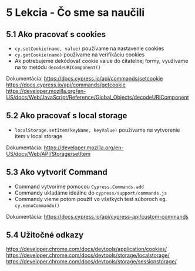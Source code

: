 # 5 Lekcia - Čo sme sa naučili

## 5.1 Ako pracovať s cookies

- `cy.setCookie(name, value)` používame na nastavenie cookies
- `cy.getCookie(name)` používame na verifikáciu cookies
- Ak potrebujeme dekódovať cookie value do čitatelnej formy, využívame na to metódu `decodeURIComponent()`

Dokumentácia:
https://docs.cypress.io/api/commands/setcookie  
https://docs.cypress.io/api/commands/getcookie  
https://developer.mozilla.org/en-US/docs/Web/JavaScript/Reference/Global_Objects/decodeURIComponent

## 5.2 Ako pracovať s local storage

- `localStorage.setItem(keyName, keyValue)` používame na vytvorenie item v local storage

Dokumentácia:
https://developer.mozilla.org/en-US/docs/Web/API/Storage/setItem

## 5.3 Ako vytvoriť Command

- Command vytvoríme pomocou `Cypress.Commands.add`
- Commandy ukladáme ideálne do `cypress/support/commands.js`
- Commandy vieme potom použiť vo všetkých test súboroch eg. `cy.menoCommandu()`

Dokumentácia:
https://docs.cypress.io/api/cypress-api/custom-commands

## 5.4 Užitočné odkazy

https://developer.chrome.com/docs/devtools/application/cookies/
https://developer.chrome.com/docs/devtools/storage/localstorage/
https://developer.chrome.com/docs/devtools/storage/sessionstorage/
